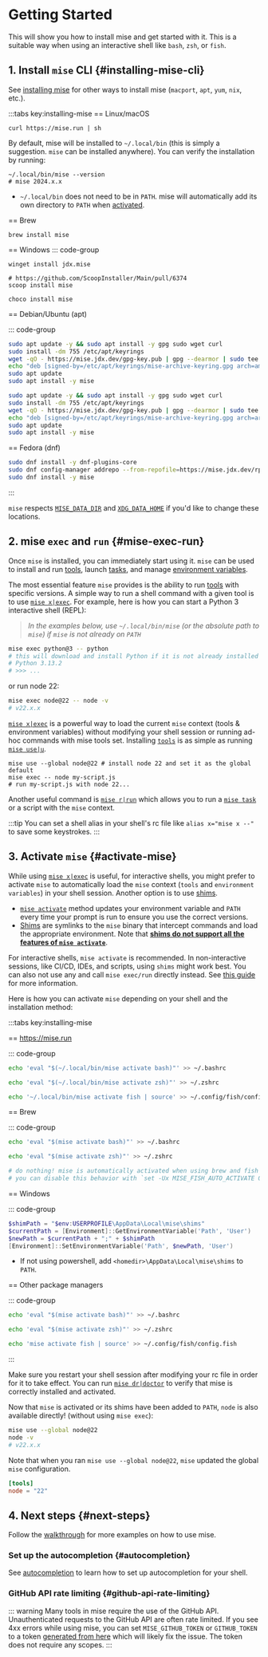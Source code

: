 <!-- markdownlint-disable MD034 -->

# Getting Started

This will show you how to install mise and get started with it. This is a suitable way when using an interactive shell like `bash`, `zsh`, or `fish`.

## 1. Install `mise` CLI {#installing-mise-cli}

See [installing mise](/installing-mise) for other ways to install mise (`macport`, `apt`, `yum`, `nix`, etc.).

:::tabs key:installing-mise
== Linux/macOS

```shell
curl https://mise.run | sh
```

By default, mise will be installed to `~/.local/bin` (this is simply a suggestion. `mise` can be installed anywhere).
You can verify the installation by running:

```shell
~/.local/bin/mise --version
# mise 2024.x.x
```

- `~/.local/bin` does not need to be in `PATH`. mise will automatically add its own directory to `PATH`
  when [activated](#activate-mise).

== Brew

```shell
brew install mise
```

== Windows
::: code-group

```shell [winget]
winget install jdx.mise
```

```shell [scoop]
# https://github.com/ScoopInstaller/Main/pull/6374
scoop install mise
```

```shell [chocolatey]
choco install mise
```

== Debian/Ubuntu (apt)

::: code-group

```sh [amd64]
sudo apt update -y && sudo apt install -y gpg sudo wget curl
sudo install -dm 755 /etc/apt/keyrings
wget -qO - https://mise.jdx.dev/gpg-key.pub | gpg --dearmor | sudo tee /etc/apt/keyrings/mise-archive-keyring.gpg 1> /dev/null
echo "deb [signed-by=/etc/apt/keyrings/mise-archive-keyring.gpg arch=amd64] https://mise.jdx.dev/deb stable main" | sudo tee /etc/apt/sources.list.d/mise.list
sudo apt update
sudo apt install -y mise
```

```sh [arm64]
sudo apt update -y && sudo apt install -y gpg sudo wget curl
sudo install -dm 755 /etc/apt/keyrings
wget -qO - https://mise.jdx.dev/gpg-key.pub | gpg --dearmor | sudo tee /etc/apt/keyrings/mise-archive-keyring.gpg 1> /dev/null
echo "deb [signed-by=/etc/apt/keyrings/mise-archive-keyring.gpg arch=arm64] https://mise.jdx.dev/deb stable main" | sudo tee /etc/apt/sources.list.d/mise.list
sudo apt update
sudo apt install -y mise
```

== Fedora (dnf)

```sh
sudo dnf install -y dnf-plugins-core
sudo dnf config-manager addrepo --from-repofile=https://mise.jdx.dev/rpm/mise.repo
sudo dnf install -y mise
```

:::

`mise` respects [`MISE_DATA_DIR`](/configuration) and [`XDG_DATA_HOME`](/configuration) if you'd like
to change these locations.

## 2. mise `exec` and `run` {#mise-exec-run}

Once `mise` is installed, you can immediately start using it. `mise` can be used to install and run [tools](/dev-tools/), launch [tasks](/tasks/), and manage [environment variables](/environments/).

The most essential feature `mise` provides is the ability to run [tools](/dev-tools/) with specific versions. A simple way to run a shell command with a given tool is to use [`mise x|exec`](/cli/exec.html). For example, here is how you can start a Python 3 interactive shell (REPL):

> _In the examples below, use `~/.local/bin/mise` (or the absolute path to `mise`) if `mise` is not already on `PATH`_

```sh
mise exec python@3 -- python
# this will download and install Python if it is not already installed
# Python 3.13.2
# >>> ...
```

or run node 22:

```sh
mise exec node@22 -- node -v
# v22.x.x
```

[`mise x|exec`](/cli/exec.html) is a powerful way to load the current `mise` context (tools & environment variables) without modifying your shell session or running ad-hoc commands with mise tools set. Installing [`tools`](/dev-tools/) is as simple as running [`mise use|u`](/cli/use.html).

```shell
mise use --global node@22 # install node 22 and set it as the global default
mise exec -- node my-script.js
# run my-script.js with node 22...
```

Another useful command is [`mise r|run`](/cli/run.html) which allows you to run a [`mise task`](/tasks/) or a script with the `mise` context.

:::tip
You can set a shell alias in your shell's rc file like `alias x="mise x --"` to save some keystrokes.
:::

## 3. Activate `mise` <Badge text="optional" /> {#activate-mise}

While using [`mise x|exec`](/cli/exec.html) is useful, for interactive shells, you might prefer to activate `mise` to automatically load the `mise` context (`tools` and `environment variables`) in your shell session. Another option is to use [shims](dev-tools/shims.md).

- [`mise activate`](/cli/activate) method updates your environment variable and `PATH` every time your prompt is run to ensure you use the correct versions.
- [Shims](dev-tools/shims.md) are symlinks to the `mise` binary that intercept commands and load the appropriate environment. Note that [**shims do not support all the features of `mise activate`**](/dev-tools/shims.html#shims-vs-path).

For interactive shells, `mise activate` is recommended. In non-interactive sessions, like CI/CD, IDEs, and scripts, using `shims` might work best. You can also not use any and call `mise exec/run` directly instead.
See [this guide](dev-tools/shims.md) for more information.

Here is how you can activate `mise` depending on your shell and the installation method:

:::tabs key:installing-mise

== https://mise.run

::: code-group

```sh [bash]
echo 'eval "$(~/.local/bin/mise activate bash)"' >> ~/.bashrc
```

```sh [zsh]
echo 'eval "$(~/.local/bin/mise activate zsh)"' >> ~/.zshrc
```

```sh [fish]
echo '~/.local/bin/mise activate fish | source' >> ~/.config/fish/config.fish
```

== Brew

::: code-group

```sh [bash]
echo 'eval "$(mise activate bash)"' >> ~/.bashrc
```

```sh [zsh]
echo 'eval "$(mise activate zsh)"' >> ~/.zshrc
```

```sh [fish]
# do nothing! mise is automatically activated when using brew and fish
# you can disable this behavior with `set -Ux MISE_FISH_AUTO_ACTIVATE 0`
```

== Windows

::: code-group

```powershell [powershell]
$shimPath = "$env:USERPROFILE\AppData\Local\mise\shims"
$currentPath = [Environment]::GetEnvironmentVariable('Path', 'User')
$newPath = $currentPath + ";" + $shimPath
[Environment]::SetEnvironmentVariable('Path', $newPath, 'User')
```

- If not using powershell, add `<homedir>\AppData\Local\mise\shims` to `PATH`.

== Other package managers

::: code-group

```sh [bash]
echo 'eval "$(mise activate bash)"' >> ~/.bashrc
```

```sh [zsh]
echo 'eval "$(mise activate zsh)"' >> ~/.zshrc
```

```sh [fish]
echo 'mise activate fish | source' >> ~/.config/fish/config.fish
```

:::

Make sure you restart your shell session after modifying your rc file in order for it to take effect.
You can run [`mise dr|doctor`](/cli/doctor.html) to verify that mise is correctly installed and activated.

Now that `mise` is activated or its shims have been added to `PATH`, `node` is also available directly! (without using `mise exec`):

```sh
mise use --global node@22
node -v
# v22.x.x
```

Note that when you ran `mise use --global node@22`, `mise` updated the global `mise` configuration.

```toml [~/.config/mise/config.toml]
[tools]
node = "22"
```

## 4. Next steps {#next-steps}

Follow the [walkthrough](/walkthrough) for more examples on how to use mise.

### Set up the autocompletion {#autocompletion}

See [autocompletion](/installing-mise.html#autocompletion) to learn how to set up autocompletion for your shell.

### GitHub API rate limiting {#github-api-rate-limiting}

::: warning
Many tools in mise require the use of the GitHub API. Unauthenticated requests to the GitHub API are
often rate limited. If you see 4xx errors while using mise, you can set `MISE_GITHUB_TOKEN` or `GITHUB_TOKEN`
to a token [generated from here](https://github.com/settings/tokens/new?description=MISE_GITHUB_TOKEN) which
will likely fix the issue. The token does not require any scopes.
:::
